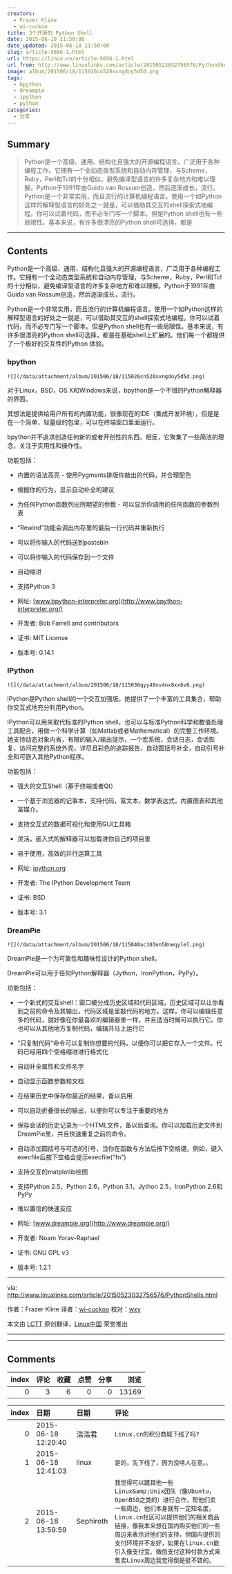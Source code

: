 ```yaml
---
creators:
  - Frazer Kline
  - wi-cuckoo
title: 3个开源的 Python Shell
date: 2015-06-18 11:50:00
date_updated: 2015-06-18 11:50:00
slug: article-5656-1.html
url: https://linux.cn/article-5656-1.html
url_from: http://www.linuxlinks.com/article/20150523032756576/PythonShells.html
image: album/201506/18/115026cn520xxngdoy5d5d.png
tags:
  - bpython
  - dreampie
  - ipython
  - python
categories:
  - 分享
---
```


## Summary

> Python是一个高级、通用、结构化且强大的开源编程语言，广泛用于各种编程工作。它拥有一个全动态类型系统和自动内存管理，与Scheme，Ruby，Perl和Tcl的十分相似，避免编译型语言的许多复杂地方和难以理解。Python于1991年由Guido van Rossum创造，然后逐渐成长，流行。 Python是一个非常实用，而且流行的计算机编程语言。使用一个如Python这样的解释型语言的好处之一就是，可以借助其交互的shell探索式地编程。你可以试着代码，而不必专门写一个脚本。但是Python shell也有一些局限性。基本来说，有许多很漂亮的Python shell可选择，都是

***

<!-- more -->

## Contents

Python是一个高级、通用、结构化且强大的开源编程语言，广泛用于各种编程工作。它拥有一个全动态类型系统和自动内存管理，与Scheme，Ruby，Perl和Tcl的十分相似，避免编译型语言的许多复杂地方和难以理解。Python于1991年由Guido van Rossum创造，然后逐渐成长，流行。

Python是一个非常实用，而且流行的计算机编程语言。使用一个如Python这样的解释型语言的好处之一就是，可以借助其交互的shell探索式地编程。你可以试着代码，而不必专门写一个脚本。但是Python shell也有一些局限性。基本来说，有许多很漂亮的Python shell可选择，都是在基础shell上扩展的。他们每一个都提供了一个极好的交互性的Python 体验。

### bpython

`![](/data/attachment/album/201506/18/115026cn520xxngdoy5d5d.png)`

对于Linux，BSD，OS X和Windows来说，bpython是一个不错的Python解释器的界面。

其想法是提供给用户所有的内置功能，很像现在的IDE（集成开发环境），但是是在一个简单，轻量级的包里，可以在终端窗口里面运行。

bpython并不追求创造任何新的或者开创性的东西。相反，它聚集了一些简洁的理念，关注于实用性和操作性。

功能包括：

* 内置的语法高亮 - 使用Pygments排版你敲出的代码，并合理配色
* 根据你的行为，显示自动补全的建议
* 为任何Python函数列出所期望的参数 - 可以显示你调用的任何函数的参数列表
* “Rewind”功能会调出内存里的最后一行代码并重新执行
* 可以将你输入的代码送到pastebin
* 可以将你输入的代码保存到一个文件
* 自动缩进
* 支持Python 3

* 网址: [www.bpython-interpreter.org](http://www.bpython-interpreter.org/)
* 开发者: Bob Farrell and contributors
* 证书: MIT License
* 版本号: 0.14.1

### IPython

`![](/data/attachment/album/201506/18/115036qyy48nv4nx8xx6v6.png)`

IPython是Python shell的一个交互加强版。她提供了一个丰富的工具集合，帮助你交互式地充分利用Python。

IPython可以用来取代标准的Python shell，也可以与标准Python科学和数值处理工具配合，用做一个科学计算（如Matlab或者Mathematical）的完整工作环境。她支持动态对象内省，有限的输入/输出提示，一个宏系统，会话日志，会话恢复，访问完整的系统外壳，详尽且彩色的追踪报告，自动圆括号补全，自动引号补全和可嵌入其他Python程序。

功能包括：

* 强大的交互Shell（基于终端或者Qt）
* 一个基于浏览器的记事本，支持代码，富文本，数学表达式，内置图表和其他富媒介。
* 支持交互式的数据可视化和使用GUI工具箱
* 灵活，嵌入式的解释器可以加载进你自己的项目里
* 易于使用，高效的并行运算工具

* 网址: [ipython.org](http://ipython.org/)
* 开发者: The IPython Development Team
* 证书: BSD
* 版本号: 3.1

### DreamPie

`![](/data/attachment/album/201506/18/115040ac103en58neqylel.png)`

DreamPie是一个为可靠性和趣味性设计的Python shell。

DreamPie可以用于任何Python解释器（Jython，IronPython，PyPy）。

功能包括：

* 一个新式的交互shell：窗口被分成历史区域和代码区域，历史区域可以让你看到之前的命令及其输出，代码区域是里敲代码的地方。这样，你可以编辑任意多的代码，就好像在你最喜欢的编辑器里一样，并且适当时候可以执行它。你也可以从其他地方复制代码，编辑并马上运行它
* “只复制代码”命令可以复制你想要的代码，以便你可以把它存入一个文件。代码已经用四个空格缩进进行格式化
* 自动补全属性和文件名字
* 自动显示函数参数和文档
* 在结果历史中保存你最近的结果，备以后用
* 可以自动折叠很长的输出，以便你可以专注于重要的地方
* 保存会话的历史记录为一个HTML文件，备以后查询。你可以加载历史文件到DreamPie里，并且快速重复之前的命令。
* 自动添加圆括号与可选的引号，当你在函数与方法后按下空格键。例如，键入execfile后按下空格会提示execfile("fn")
* 支持交互的matplotlib绘图
* 支持Python 2.5，Python 2.6，Python 3.1，Jython 2.5，IronPython 2.6和PyPy
* 难以置信的快速反应

* 网址: [www.dreampie.org](http://www.dreampie.org/)
* 开发者: Noam Yorav-Raphael
* 证书: GNU GPL v3
* 版本号: 1.2.1

---

via: <http://www.linuxlinks.com/article/20150523032756576/PythonShells.html>

作者：Frazer Kline 译者：[wi-cuckoo](https://github.com/wi-cuckoo) 校对：[wxy](https://github.com/wxy)

本文由 [LCTT](https://github.com/LCTT/TranslateProject) 原创翻译，[Linux中国](https://linux.cn/) 荣誉推出

---

***

## Comments


|   index |   评论 |   收藏 |   点赞 |   分享 |   浏览 |
|--------:|-------:|-------:|-------:|-------:|-------:|
|       0 |      3 |      6 |      0 |      0 |  13169 |

|   index | 日期                | 日期      | 评论                                                                                                                                                                                                                                                                                                                                     |
|--------:|:--------------------|:----------|:-----------------------------------------------------------------------------------------------------------------------------------------------------------------------------------------------------------------------------------------------------------------------------------------------------------------------------------------|
|       0 | 2015-06-18 12:20:40 | 浩浩君    | `Linux.cn的积分商城下线了吗?`                                                                                                                                                                                                                                                                                                            |
|       1 | 2015-06-18 12:41:03 | linux     | `是的，先下线了，因为没啥人在意。。`                                                                                                                                                                                                                                                                                                     |
|       2 | 2015-06-18 13:59:59 | Sephiroth | `我觉得可以跟其他一些Linux&amp;Unix团队（像Ubuntu，OpenBSD之类的）进行合作，帮他们卖一些周边，他们本身就有一定知名度，Linux.cn社区可以提供他们的相关商品链接，像我本来想在国内购买他们的一些周边来表示对他们的支持，但国内提供的支付环境并不友好，如果在linux.cn能引入像支付宝、微信支付这种付款方式来售卖Linux周边我觉得倒是挺不错的。` |

